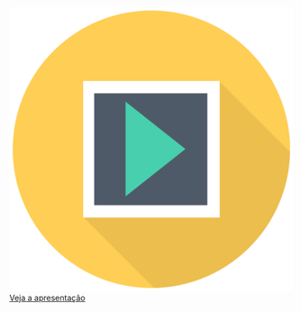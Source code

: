 ![](/img/sem_icon_pres.png)
[Veja a apresentação](https://docs.google.com/presentation/d/e/2PACX-1vQEXqAA4l_OjCzWSJt-CoLd9qKw5ugQNigjKV1ac3_P5seDzij7K27HlcU-lZ6vW-OcTC-ZRCQZ8IW9/pub?start=false&loop=false&delayms=600000)
